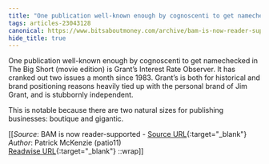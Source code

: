 ```yaml
---
title: "One publication well-known enough by cognoscenti to get namechecked in ..."
tags: articles-23043128
canonical: https://www.bitsaboutmoney.com/archive/bam-is-now-reader-supported/
hide_title: true
---
```


One publication well-known enough by cognoscenti to get namechecked in The Big Short (movie edition) is Grant’s Interest Rate Observer. It has cranked out two issues a month since 1983. Grant’s is both for historical and brand positioning reasons heavily tied up with the personal brand of Jim Grant, and is stubbornly independent.

This is notable because there are two natural sizes for publishing businesses: boutique and gigantic.


[[_Source_: BAM is now reader-supported - [Source URL](https://www.bitsaboutmoney.com/archive/bam-is-now-reader-supported/){:target="_blank"}<br>
_Author_: Patrick McKenzie (patio11)<br>
[Readwise URL](https://readwise.io/open/452275969){:target="_blank"}
::wrap]]